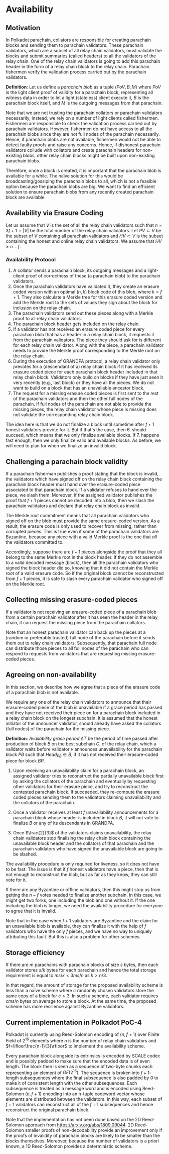 # Availability

## Motivation

In Polkadot parachain, collators are responsible for creating parachain blocks and sending them to parachain validators. These parachain validators, which are a subset of all relay chain validators, must validate the blocks and submit summaries (called headers) to all the validators of the relay chain. One of the relay chain validators is going to add this parachain header in the form of a relay chain block to the relay chain. Parachain fishermen verify the validation process carried out by the parachain validators. 

**Definition**: Let us define a *parachain blob* as a tuple $(PoV, B, M)$ where $PoV$ is the light client proof of validity for a parachain block, representing all witness data in order to let a light (stateless) client execute it, $B$ is the parachain block itself, and $M$ is the outgoing messages from that parachain.

Note that we are not trusting the parachain collators or parachain validators necessarily, instead, we rely on a number of light clients called fishermen. Fishermen are responsible to check the validation process carried out by parachain validators. However, fishermen do not have access to all the parachain blobs since they are not full nodes of the parachain necessarily. Hence, if parachain blobs are not available, fishermen would not be able to detect faulty proofs and raise any concerns. Hence, if dishonest parachain validators collude with collators and create parachain headers for non-existing blobs, other relay chain blocks might be built upon non-existing parachain blobs.

Therefore, once a block is created, it is important that the parachain blob is available for a while. The naïve solution for this would be broadcasting/gossiping the parachain blobs to all, which is not a feasible option because the parachain blobs are big. We want to find an efficient solution to ensure parachain blobs from any recently created parachain block are available. 


## Availability via Erasure Coding

Let us assume that $V$ is the set of all the relay chain validators such that $n=3f+1=|V|$ be the total number of the relay chain validators. Let $PV \subset V$ be the subset of $V$ containing all parachain validators and $HV \subset V$ is the subset containing the honest and online relay chain validators. We assume that $HV \geq n-f$.


### Availability Protocol

1. A collator sends a parachain block, its outgoing messages and a light-client proof of correctness of these (a parachain blob) to the parachain validators.
2. Once the parachain validators have validated it, they create an erasure coded version with an optimal $(n,k)$ block code of this blob, where $k=f+1$.
They also calculate a Merkle tree for this erasure coded version and add the Merkle root to the sets of values they sign about the block for inclusion on the relay chain. 
3. The parachain validators send out these pieces along with a Merkle proof to all relay chain validators.
4. The parachain block header gets included on the relay chain.
5. If a validator has not received an erasure coded piece for every parachain blob that has a header in a relay chain block, it requests it from the parachain validators. The piece they should ask for is different for each relay chain validator. Along with the piece, a parachain validator needs to provide the Merkle proof corresponding to the Merkle root on the relay chain.
6. During the execution of GRANDPA protocol, a relay chain validator only prevotes for a (descendant of a) relay chain block if it has received its erasure coded piece for each parachain block header included in that relay chain block. Validators only build on blocks if they have just seen it very recently (e.g., last block) or they have all the pieces. We do not want to build on a block that has an unavailable ancestor block. 
7. The request for a missing erasure coded pieces is first sent to the rest of the parachain validators and then the other full nodes of the parachain. If full nodes of the parachain are not able to provide the missing pieces, the relay chain validator whose piece is missing does not validate the corresponding relay chain block.

The idea here is that we do not finalize a block until sometime after $f+1$ honest validators prevote for it. But if that's the case, then 6. should succeed, which means that we only finalize available blocks. If 7. happens fast enough, then we only finalize valid and available blocks. As before, we will need to plan for when we finalize an invalid block.


## Challenging a parachain block validity

If a parachain fisherman publishes a proof stating that the block is invalid, the validators which have signed off on the relay chain block containing the parachain block header must hand over the erasure-coded piece associated to that parachain block. If a validator refuses to hand over the piece, we slash them. Moreover, if the assigned validator publishes the proof that $f+1$ pieces cannot be decoded into a blob, then we slash the parachain validators and declare that relay chain block as invalid.

The Merkle root commitment means that all parachain validators who signed off on the blob must provide the same erasure-coded version. As a result, the erasure code is only used to recover from missing, rather than corrupted pieces. This is true even if some of the parachain validators are Byzantine, because any piece with a valid Merkle proof is the one that *all* the validators committed to. 

Accordingly, suppose there are $f+1$ pieces alongside the proof that they all belong to the same Merkle root in the block header. If they do not assemble to a valid decoded message (block), then all the parachain validators who signed the block header did so, knowing that it did not contain the Merkle root of a valid erasure code. So if the original block cannot be reconstructed from $f+1$ pieces, it is safe to slash every parachain validator who signed off on the Merkle root.


## Collecting missing erasure-coded pieces

If a validator is not receiving an erasure-coded piece of a parachain blob from a certain parachain validator after it has seen the header in the relay chain, it can request the missing piece from the parachain collators.

Note that an honest parachain validator can back up the pieces at a (random or preferably trusted) full node of the parachain before it sends them out to relay chain validators. Subsequently, that parachain full node can distribute those pieces to all full nodes of the parachain who can respond to requests from validators that are requesting missing erasure-coded pieces. 


## Agreeing on non-availability

In this section, we describe how we agree that a piece of the erasure code of a parachain blob is not available. 

We require any one of the relay chain validators to announce that their erasure-coded piece of the blob is unavailable if a grace period has passed and they have not received their piece on for a parachain block included in a relay chain block on the longest subchain. It is assumed that the honest initiator of the announcer validator, should already have asked the collators (full nodes) of the parachain for the missing piece.

**Definition**: *Availability grace period* $\Delta T$ be the period of time passed after production of block $B$ on the best subchain $C$, of the relay chain, which a validator waits before validator $v$ announces unavailability for the parachain block $PB$ such that $Head_{PB} \in B$, if it has not received their erasure-coded piece for block $BP$.

1. Upon receiving an unavailability claim for a parachain block, an assigned validator tries to reconstruct the partially unavailable block first by asking the collators of the parachain and eventually by requesting other validators for their erasure piece, and try to reconstruct the contested parachain block. If succeeded, they re-compute the erasure coded pieces sending them to the validators claiming unavailability and the collators of the parachain.

2. Once a validator receives at least $f$ unavailability announcements for a parachain block whose header is included in block $B$, it will not vote to finalize $B$ or any of its descendants in GRANDPA.

3. Once $\frac{2}{3}$ of the validators claims unavailability, the relay chain validators stop finalising the relay chain block containing the unavailable block header and the collators of that parachain and the parachain validators who have signed the unavailable block are going to be slashed.

The availability procedure is only required for liveness, so it does not have to be fast. The issue is that if $f$ honest validators have a piece, then that is not enough to reconstruct the blob, but as far as they know, they can still vote for it. 

If there are any Byzantine or offline validators, then this might stop us from getting the $n-f$ votes needed to finalize another subchain. In this case, we might get two forks, one including the blob and one without it. If the one including the blob is longer, we need the availability procedure for everyone to agree that it is invalid.

Note that in the case when $f+1$ validators are Byzantine and the claim for an unavailable blob is available, they can finalize it with the help of $f$ validators who have the only $f$ pieces, and we have no way to uniquely attributing this fault. But this is also a problem for other schemes.


## Storage efficiency
If there are $m$ parachains with parachain blocks of size $s$ bytes, then each validator stores $s/k$ bytes for each parachain and hence the total storage requirement is equal to $ms/k < 3ms/n$ as $k > n/3$.

In that regard, the amount of storage for the proposed availability scheme is less than a naïve scheme where $c$ randomly chosen validators store the same copy of a block for $c > 3$. In such a scheme, each validator requires $cms/n$ bytes on average to store a block. At the same time, the proposed scheme has more resilience against Byzantine validators.


## Current implementation in Polkadot PoC-4

Polkadot is currently using Reed-Solomon encoding of $(n, f+1)$ over Finite Field of $2^{16}$ elements where $n$ is the number of relay chain validators and $f=\lfloor\frac{n-1}{3}\rfloor$ to implement the availability scheme. 

Every parachain block alongside its extrinsics is encoded by SCALE codec and is possibly padded to make sure that the encoded data is of even length. The block then is seen as a sequence of two-byte chunks each representing an element of $GF(2^{16})$. The sequence is broken into $f+1$-length subsequences where the final subsequence is also padded by 0 to make it of consistent length with the other subsequences. Each subsequence is treated as a message word and is encoded using Reed-Solomon $(n,f+1)$ encoding into an n-tuple codeword vector whose elements are distributed between the validators. In this way, each subset of $f+1$ validators can reconstruct all of the $f+1$ subsequences and hence reconstruct the original parachain block.

Note that the implementation has not been done based on the 2D Reed-Solomon approach from https://arxiv.org/abs/1809.09044. 2D Reed-Solomon smaller proofs of non-decodability provide an improvement only if the proofs of invalidity of parachain blocks are likely to be smaller than the blocks themselves. Moreover, because the number of validators is a priori known, a 1D Reed-Solomon provides a deterministic scheme.
